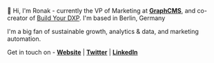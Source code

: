 👋 Hi, I'm Ronak - currently the VP of Marketing at **[GraphCMS](https://graphcms.com)**, and co-creator of [Build Your DXP](https://buildyourdxp.com). I'm based in Berlin, Germany

I'm a big fan of sustainable growth, analytics & data, and marketing automation.

Get in touch on - **[Website](https://ronakganatra.com/?utm_source=GitHub)** | **[Twitter](https://twitter.com/gunnyganatra)** | **[LinkedIn](https://linkedin.com/in/ronakganatra)**
